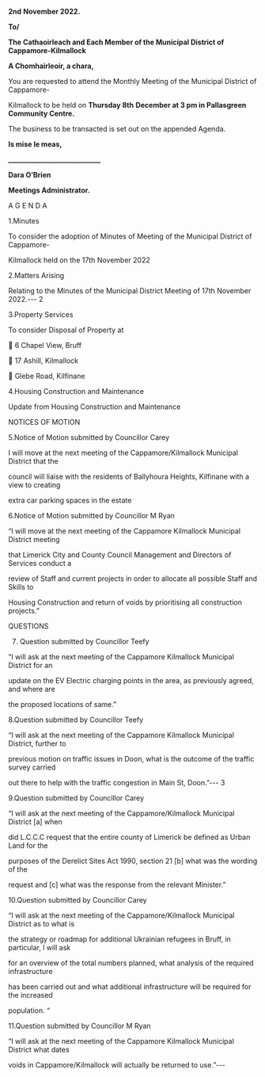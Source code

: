 **2nd** **November 2022.**

**To/**

**The Cathaoirleach and Each Member of the Municipal District of Cappamore-Kilmallock**

**A Chomhairleoir, a chara,**

You are requested to attend the Monthly Meeting of the Municipal District of Cappamore-

Kilmallock to be held on **Thursday 8th** **December at 3 pm in Pallasgreen Community Centre.**

The business to be transacted is set out on the appended Agenda.

**Is mise le meas,**

**\_\_\_\_\_\_\_\_\_\_\_\_\_\_\_\_\_\_\_\_\_\_\_\_\_\_\_\_**

**Dara O’Brien**

**Meetings Administrator.**

A G E N D A

1.Minutes

To consider the adoption of Minutes of Meeting of the Municipal District of Cappamore-

Kilmallock held on the 17th November 2022

2.Matters Arising

Relating to the Minutes of the Municipal District Meeting of 17th November 2022.---
2

3.Property Services

To consider Disposal of Property at

 6 Chapel View, Bruff

 17 Ashill, Kilmallock

 Glebe Road, Kilfinane

4.Housing Construction and Maintenance

Update from Housing Construction and Maintenance

NOTICES OF MOTION

5.Notice of Motion submitted by Councillor Carey

I will move at the next meeting of the Cappamore/Kilmallock Municipal District that the

council will liaise with the residents of Ballyhoura Heights, Kilfinane with a view to creating

extra car parking spaces in the estate

6.Notice of Motion submitted by Councillor M Ryan

“I will move at the next meeting of the Cappamore Kilmallock Municipal District meeting

that Limerick City and County Council Management and Directors of Services conduct a

review of Staff and current projects in order to allocate all possible Staff and Skills to

Housing Construction and return of voids by prioritising all construction projects.”

QUESTIONS

7. Question submitted by Councillor Teefy

“I will ask at the next meeting of the Cappamore Kilmallock Municipal District for an

update on the EV Electric charging points in the area, as previously agreed, and where are

the proposed locations of same.”

8.Question submitted by Councillor Teefy

“I will ask at the next meeting of the Cappamore Kilmallock Municipal District, further to

previous motion on traffic issues in Doon, what is the outcome of the traffic survey carried

out there to help with the traffic congestion in Main St, Doon.”---
3

9.Question submitted by Councillor Carey

“I will ask at the next meeting of the Cappamore/Kilmallock Municipal District [a] when

did L.C.C.C request that the entire county of Limerick be defined as Urban Land for the

purposes of the Derelict Sites Act 1990, section 21 [b] what was the wording of the

request and [c] what was the response from the relevant Minister.”

10.Question submitted by Councillor Carey

“I will ask at the next meeting of the Cappamore/Kilmallock Municipal District as to what is

the strategy or roadmap for additional Ukrainian refugees in Bruff, in particular, l will ask

for an overview of the total numbers planned, what analysis of the required infrastructure

has been carried out and what additional infrastructure will be required for the increased

population. “

11.Question submitted by Councillor M Ryan

“I will ask at the next meeting of the Cappamore Kilmallock Municipal District what dates

voids in Cappamore/Kilmallock will actually be returned to use.”---
